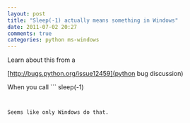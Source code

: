 ```yaml
---
layout: post
title: "Sleep(-1) actually means something in Windows"
date: 2011-07-02 20:27
comments: true
categories: python ms-windows
---
```


Learn about this from a 

[http://bugs.python.org/issue12459](python bug discussion)


When you call ```
sleep(-1)
```) in Windows, it means sleep infinitely. Possible use case is to put an application in sleep unTIL waken up by signal.


Seems like only Windows do that.

